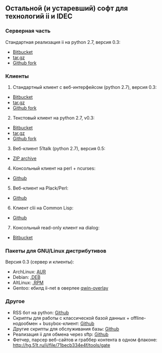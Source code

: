 ## Остальной (и устаревший) софт для технологий ii и IDEC

### Серверная часть

Стандартная реализация ii на python 2.7, версия 0.3:

* [Bitbucket](http://bitbucket.org/51t/ii)
* [tar.gz](http://ii-net.tk/files/ii-03.tar.gz)
* [Github fork](https://github.com/6vasia/ii-base)

### Клиенты

1. Стандартный клиент c веб-интерфейсом (python 2.7), версия 0.3:
  * [Bitbucket](http://bitbucket.org/51t/ii-client)
  * [tar.gz](http://ii-net.tk/files/iiclient-03.tar.gz)
  * [Github fork](https://github.com/6vasia/ii-txt)
2. Текстовый клиент на python 2.7, v0.3:
  * [Bitbucket](http://bitbucket.org/51t/ii-txt)
  * [tar.gz](http://ii-net.tk/files/iitxt-03.tar.gz)
  * [Github fork](https://github.com/6vasia/ii-txt)
3. Веб-клиент 51talk (python 2.7), версия 0.5:
  * [ZIP archive](http://ii-net.tk/files/51talk.zip)
4. Консольный клиент на perl + ncurses:
  * [Github](https://github.com/6vasia/ncii)
5. Веб-клиент на Plack/Perl:
  * [Github](https://github.com/Difrex/iiplc)
6. Клиент clii на Common Lisp:
  * [Github](https://github.com/spline1986/clii)
7. Консольный read-only клиент на dialog:
  * [Bitbucket](https://bitbucket.org/romiq/ii-dialog)

### Пакеты для GNU/Linux дистрибутивов</h2>

Версия 0.3 (сервер и клиенты):

* ArchLinux: [AUR](https://aur.archlinux.org/packages/ii-net/)
* Debian: [.DEB](http://ii-net.tk/files/ii-net_03-6_all.deb)
* AltLinux: [.RPM](http://ii-net.tk/files/ii-net-03-6.noarch.rpm)
* Gentoo: ебилд ii-net в оверлее [qwin-overlay](https://github.com/Flex1911/qwin-overlay/)

### Другое

* RSS бот на python: [Github](https://github.com/spline1986/rss2ii)
* Скрипты для работы с классической базой данных + offline-нодообмен + busybox-клиент: [Github](https://github.com/vit1-irk/ii-db-utils)
* Другие скрипты для обслуживания базы: [Github](https://github.com/spline1986/idec-utils)
* Реализация ii для обмена через sftp: [Github](https://github.com/vit1-irk/iissh)
* Фетчер, парсер веб-сайтов и граббер контента в одном флаконе: <http://hg.51t.ru/ii/file/71becb334e4f/tools/gate>
